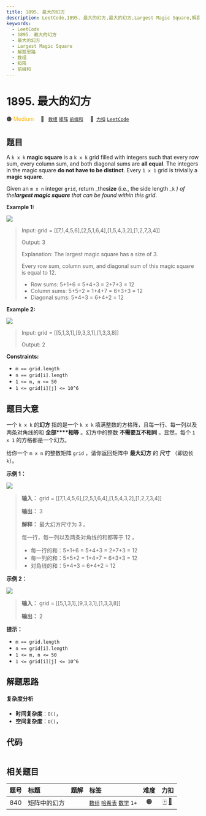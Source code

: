 ```yaml
---
title: 1895. 最大的幻方
description: LeetCode,1895. 最大的幻方,最大的幻方,Largest Magic Square,解题思路,数组,矩阵,前缀和
keywords:
  - LeetCode
  - 1895. 最大的幻方
  - 最大的幻方
  - Largest Magic Square
  - 解题思路
  - 数组
  - 矩阵
  - 前缀和
---
```


# 1895. 最大的幻方

🟠 <font color=#ffb800>Medium</font>&emsp; 🔖&ensp; [`数组`](/tag/array.md) [`矩阵`](/tag/matrix.md) [`前缀和`](/tag/prefix-sum.md)&emsp; 🔗&ensp;[`力扣`](https://leetcode.cn/problems/largest-magic-square) [`LeetCode`](https://leetcode.com/problems/largest-magic-square)

## 题目

A `k x k` **magic square** is a `k x k` grid filled with integers such that
every row sum, every column sum, and both diagonal sums are **all equal**. The
integers in the magic square **do not have to be distinct**. Every `1 x 1`
grid is trivially a **magic square**.

Given an `m x n` integer `grid`, return _the**size** (i.e., the side length
_`k` _) of the**largest magic square** that can be found within this grid_.



**Example 1:**

![](https://assets.leetcode.com/uploads/2021/05/29/magicsquare-grid.jpg)

> Input: grid = [[7,1,4,5,6],[2,5,1,6,4],[1,5,4,3,2],[1,2,7,3,4]]
> 
> Output: 3
> 
> Explanation: The largest magic square has a size of 3.
> 
> Every row sum, column sum, and diagonal sum of this magic square is equal to 12.
> - Row sums: 5+1+6 = 5+4+3 = 2+7+3 = 12
> - Column sums: 5+5+2 = 1+4+7 = 6+3+3 = 12
> - Diagonal sums: 5+4+3 = 6+4+2 = 12

**Example 2:**

![](https://assets.leetcode.com/uploads/2021/05/29/magicsquare2-grid.jpg)

> Input: grid = [[5,1,3,1],[9,3,3,1],[1,3,3,8]]
> 
> Output: 2

**Constraints:**

  * `m == grid.length`
  * `n == grid[i].length`
  * `1 <= m, n <= 50`
  * `1 <= grid[i][j] <= 10^6`


## 题目大意

一个 `k x k` 的**幻方** 指的是一个 `k x k` 填满整数的方格阵，且每一行、每一列以及两条对角线的和 **全部****相等**
。幻方中的整数 **不需要互不相同** 。显然，每个 `1 x 1` 的方格都是一个幻方。

给你一个 `m x n` 的整数矩阵 `grid` ，请你返回矩阵中 **最大幻方** 的 **尺寸** （即边长 `k`）。

**示例 1：**

![](https://assets.leetcode.com/uploads/2021/05/29/magicsquare-grid.jpg)

> 
> 
> 
> 
> 
> **输入：** grid = [[7,1,4,5,6],[2,5,1,6,4],[1,5,4,3,2],[1,2,7,3,4]]
> 
> **输出：** 3
> 
> **解释：** 最大幻方尺寸为 3 。
> 
> 每一行，每一列以及两条对角线的和都等于 12 。
> - 每一行的和：5+1+6 = 5+4+3 = 2+7+3 = 12
> - 每一列的和：5+5+2 = 1+4+7 = 6+3+3 = 12
> - 对角线的和：5+4+3 = 6+4+2 = 12
> 
> 

**示例 2：**

![](https://assets.leetcode.com/uploads/2021/05/29/magicsquare2-grid.jpg)

> 
> 
> 
> 
> 
> **输入：** grid = [[5,1,3,1],[9,3,3,1],[1,3,3,8]]
> 
> **输出：** 2
> 
> 

**提示：**

  * `m == grid.length`
  * `n == grid[i].length`
  * `1 <= m, n <= 50`
  * `1 <= grid[i][j] <= 10^6`


## 解题思路

#### 复杂度分析

- **时间复杂度**：`O()`，
- **空间复杂度**：`O()`，

## 代码

```javascript

```

## 相关题目

<!-- prettier-ignore -->
| 题号 | 标题 | 题解 | 标签 | 难度 | 力扣 |
| :------: | :------ | :------: | :------ | :------: | :------: |
| 840 | 矩阵中的幻方 |  |  [`数组`](/tag/array.md) [`哈希表`](/tag/hash-table.md) [`数学`](/tag/math.md) `1+` | 🟠 | [🀄️](https://leetcode.cn/problems/magic-squares-in-grid) [🔗](https://leetcode.com/problems/magic-squares-in-grid) |